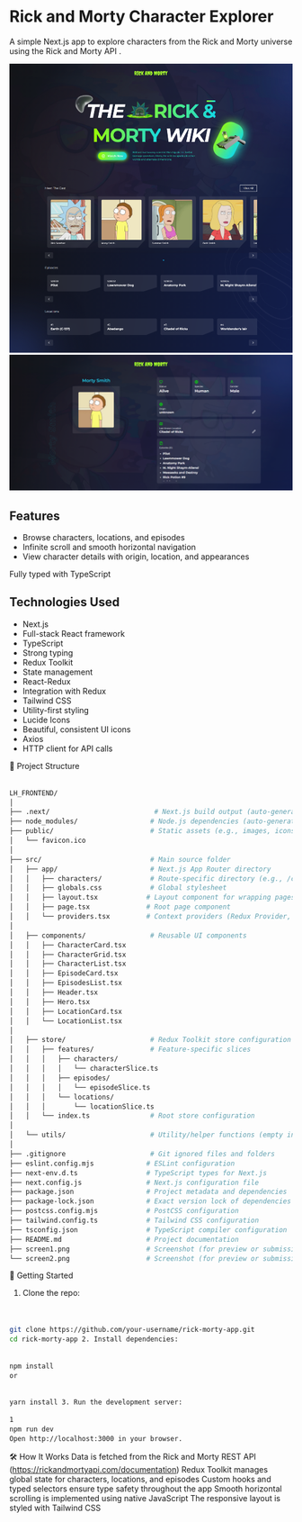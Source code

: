 <!-- @format -->

# Rick and Morty Character Explorer

A simple Next.js app to explore characters from the Rick and Morty universe using the Rick and Morty API .

![screenshot of app](https://github.com/tamimhasan19702/lh_frontend/blob/master/screen1.png)
![screenshot of app](https://github.com/tamimhasan19702/lh_frontend/blob/master/screen2.png)

## Features

- Browse characters, locations, and episodes
- Infinite scroll and smooth horizontal navigation
- View character details with origin, location, and appearances

Fully typed with TypeScript

## Technologies Used

- Next.js
- Full-stack React framework
- TypeScript
- Strong typing
- Redux Toolkit
- State management
- React-Redux
- Integration with Redux
- Tailwind CSS
- Utility-first styling
- Lucide Icons
- Beautiful, consistent UI icons
- Axios
- HTTP client for API calls

📁 Project Structure

```bash

LH_FRONTEND/
│
├── .next/                          # Next.js build output (auto-generated)
├── node_modules/                  # Node.js dependencies (auto-generated)
├── public/                        # Static assets (e.g., images, icons)
│   └── favicon.ico
│
├── src/                           # Main source folder
│   ├── app/                       # Next.js App Router directory
│   │   ├── characters/            # Route-specific directory (e.g., /characters)
│   │   ├── globals.css            # Global stylesheet
│   │   ├── layout.tsx            # Layout component for wrapping pages
│   │   ├── page.tsx              # Root page component
│   │   └── providers.tsx         # Context providers (Redux Provider, etc.)
│
│   ├── components/                # Reusable UI components
│   │   ├── CharacterCard.tsx
│   │   ├── CharacterGrid.tsx
│   │   ├── CharacterList.tsx
│   │   ├── EpisodeCard.tsx
│   │   ├── EpisodesList.tsx
│   │   ├── Header.tsx
│   │   ├── Hero.tsx
│   │   ├── LocationCard.tsx
│   │   └── LocationList.tsx
│
│   ├── store/                     # Redux Toolkit store configuration
│   │   ├── features/              # Feature-specific slices
│   │   │   ├── characters/
│   │   │   │   └── characterSlice.ts
│   │   │   ├── episodes/
│   │   │   │   └── episodeSlice.ts
│   │   │   └── locations/
│   │   │       └── locationSlice.ts
│   │   └── index.ts               # Root store configuration
│
│   └── utils/                     # Utility/helper functions (empty in image)
│
├── .gitignore                     # Git ignored files and folders
├── eslint.config.mjs             # ESLint configuration
├── next-env.d.ts                 # TypeScript types for Next.js
├── next.config.js                # Next.js configuration file
├── package.json                  # Project metadata and dependencies
├── package-lock.json             # Exact version lock of dependencies
├── postcss.config.mjs            # PostCSS configuration
├── tailwind.config.ts            # Tailwind CSS configuration
├── tsconfig.json                 # TypeScript compiler configuration
├── README.md                     # Project documentation
├── screen1.png                   # Screenshot (for preview or submission)
└── screen2.png                   # Screenshot (for preview or submission)

```

🧪 Getting Started

1. Clone the repo:

```bash


git clone https://github.com/your-username/rick-morty-app.git
cd rick-morty-app 2. Install dependencies:
```

```bash

npm install
or
```

```bash

yarn install 3. Run the development server:
```

```bash
1
npm run dev
Open http://localhost:3000 in your browser.
```

🛠️ How It Works
Data is fetched from the Rick and Morty REST API (https://rickandmortyapi.com/documentation)
Redux Toolkit manages global state for characters, locations, and episodes
Custom hooks and typed selectors ensure type safety throughout the app
Smooth horizontal scrolling is implemented using native JavaScript
The responsive layout is styled with Tailwind CSS
